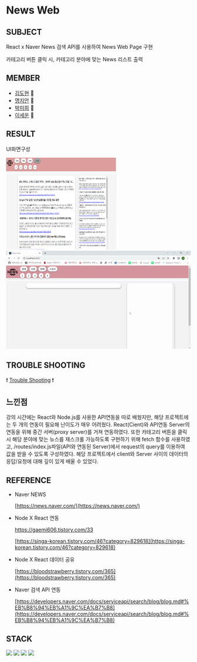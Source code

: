 # News Web


## SUBJECT
React x Naver News 검색 API를 사용하여 News Web Page 구현

카테고리 버튼 클릭 시, 카테고리 분야에 맞는 News 리스트 출력

## MEMBER
* [김도현](https://github.com/thovy) 🌷
* [명지안](https://github.com/주소) 🌼
* [박미희](https://github.com/PMH2906) 🌻
* [이세운](https://github.com/sleet99) :rose:

## RESULT
UI화면구성

<img src="/UI.png" width="300" height="250">

<img src="/실행영상.gif">

## TROUBLE SHOOTING
:exclamation: [Trouble Shooting](./TroubleShooting.md) :exclamation:

## 느낀점
강의 시간에는 React와 Node.js를 사용한 API연동을 따로 배웠지만, 해당 프로젝트에는 두 개의 연동이 필요해 난이도가 매우 어려웠다. React(Cient)와 API연동 Server의 연동을 위해 중간 서버(proxy server)를 거쳐 연동하였다. 또한 카테고리 버튼을 클릭 시 해당 분야에 맞는 뉴스를 재스크롤 가능하도록 구현하기 위해 fetch 함수를 사용하였고, /routes/index.js파일(API와 연동된 Server)에서 request의 query를 이용하여 값을 받을 수 있도록 구성하였다. 해당 프로젝트에서 client와 Server 사이의 데이터의 응답/요청에 대해 깊이 있게 배울 수 있었다. 

## REFERENCE
* Naver NEWS 

  [https://news.naver.com/](https://news.naver.com/)

* Node X React 연동

  [https://gaemi606.tistory.com/33 ](https://gaemi606.tistory.com/33)

  [https://singa-korean.tistory.com/46?category=829618](https://singa-korean.tistory.com/46?category=829618)

* Node X React 데이터 공유 

  [https://bloodstrawberry.tistory.com/365](https://bloodstrawberry.tistory.com/365)  

* Naver 검색 API 연동

  [https://developers.naver.com/docs/serviceapi/search/blog/blog.md#%EB%B8%94%EB%A1%9C%EA%B7%B8](https://developers.naver.com/docs/serviceapi/search/blog/blog.md#%EB%B8%94%EB%A1%9C%EA%B7%B8)                                                


## STACK
<img src="https://img.shields.io/badge/HTML5-E34F26?style=flat-square&logo=HTML5&logoColor=white"/></a> 
<img src="https://img.shields.io/badge/CSS3-1572B6?style=flat-square&logo=CSS3&logoColor=white"/></a> 
<img src="https://img.shields.io/badge/JavaScript-F7DF1E?style=flat-square&logo=JavaScript&logoColor=white"/></a> 
<img src="https://img.shields.io/badge/react-61DAFB?style=flat-square&logo=react&logoColor=black"/></a>

